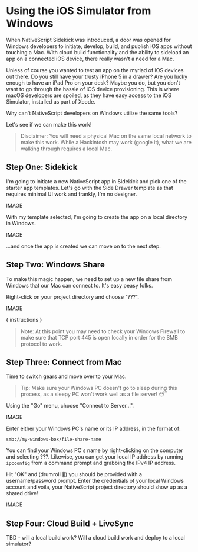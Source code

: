 # Using the iOS Simulator from Windows

When NativeScript Sidekick was introduced, a door was opened for Windows developers to initiate, develop, build, and publish iOS apps without touching a Mac. With cloud build functionality and the ability to sideload an app on a connected iOS device, there really wasn't a need for a Mac.

Unless of course you wanted to test an app on the myriad of iOS devices out there. Do you still have your trusty iPhone 5 in a drawer? Are you lucky enough to have an iPad Pro on your desk? Maybe you do, but you don't want to go through the hassle of iOS device provisioning. This is where macOS developers are spoiled, as they have easy access to the iOS Simulator, installed as part of Xcode.

Why can't NativeScript developers on Windows utilize the same tools?

Let's see if we can make this work!

> Disclaimer: You will need a physical Mac on the same local network to make this work. While a Hackintosh may work (google it), what we are walking through requires a local Mac.

## Step One: Sidekick

I'm going to initiate a new NativeScript app in Sidekick and pick one of the starter app templates. Let's go with the Side Drawer template as that requires minimal UI work and frankly, I'm no designer.

IMAGE

With my template selected, I'm going to create the app on a local directory in Windows.

IMAGE

...and once the app is created we can move on to the next step.

## Step Two: Windows Share

To make this magic happen, we need to set up a new file share from Windows that our Mac can connect to. It's easy peasy folks.

Right-click on your project directory and choose "???".

IMAGE

{ instructions }

> Note: At this point you may need to check your Windows Firewall to make sure that TCP port 445 is open locally in order for the SMB protocol to work.

## Step Three: Connect from Mac

Time to switch gears and move over to your Mac.

> Tip: Make sure your Windows PC doesn't go to sleep during this process, as a sleepy PC won't work well as a file server! 😴

Using the "Go" menu, choose "Connect to Server...".

IMAGE

Enter either your Windows PC's name or its IP address, in the format of:

	smb://my-windows-box/file-share-name
	
You can find your Windows PC's name by right-clicking on the computer and selecting ???. Likewise, you can get your local IP address by running `ipcconfig` from a command prompt and grabbing the IPv4 IP address.

Hit "OK" and (drumroll 🥁) you should be provided with a username/password prompt. Enter the credentials of your local Windows account and voila, your NativeScript project directory should show up as a shared drive!

IMAGE

## Step Four: Cloud Build + LiveSync

TBD - will a local build work? Will a cloud build work and deploy to a local simulator?